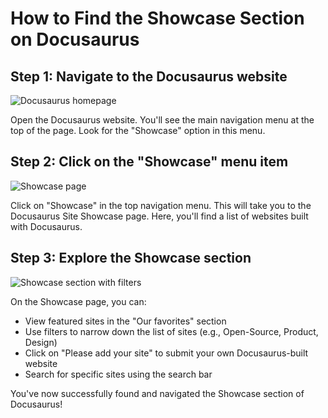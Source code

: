 

  # How to Find the Showcase Section on Docusaurus

## Step 1: Navigate to the Docusaurus website

![Docusaurus homepage](/img/find_the_showcase_section/step_1.png)

Open the Docusaurus website. You'll see the main navigation menu at the top of the page. Look for the "Showcase" option in this menu.

## Step 2: Click on the "Showcase" menu item

![Showcase page](/img/find_the_showcase_section/step_2.png)

Click on "Showcase" in the top navigation menu. This will take you to the Docusaurus Site Showcase page. Here, you'll find a list of websites built with Docusaurus.

## Step 3: Explore the Showcase section

![Showcase section with filters](/img/find_the_showcase_section/step_3.png)

On the Showcase page, you can:
- View featured sites in the "Our favorites" section
- Use filters to narrow down the list of sites (e.g., Open-Source, Product, Design)
- Click on "Please add your site" to submit your own Docusaurus-built website
- Search for specific sites using the search bar

You've now successfully found and navigated the Showcase section of Docusaurus!

  